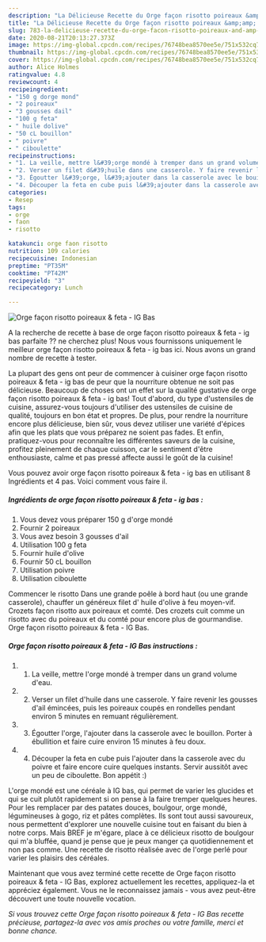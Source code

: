 ```yaml
---
description: "La Délicieuse Recette du Orge façon risotto poireaux &amp;amp; feta - IG Bas"
title: "La Délicieuse Recette du Orge façon risotto poireaux &amp;amp; feta - IG Bas"
slug: 783-la-delicieuse-recette-du-orge-facon-risotto-poireaux-and-amp-feta-ig-bas
date: 2020-08-21T20:13:27.373Z
image: https://img-global.cpcdn.com/recipes/76748bea8570ee5e/751x532cq70/orge-facon-risotto-poireaux-feta-ig-bas-photo-principale-de-la-recette.jpg
thumbnail: https://img-global.cpcdn.com/recipes/76748bea8570ee5e/751x532cq70/orge-facon-risotto-poireaux-feta-ig-bas-photo-principale-de-la-recette.jpg
cover: https://img-global.cpcdn.com/recipes/76748bea8570ee5e/751x532cq70/orge-facon-risotto-poireaux-feta-ig-bas-photo-principale-de-la-recette.jpg
author: Alice Holmes
ratingvalue: 4.8
reviewcount: 4
recipeingredient:
- "150 g dorge mond"
- "2 poireaux"
- "3 gousses dail"
- "100 g feta"
- " huile dolive"
- "50 cL bouillon"
- " poivre"
- " ciboulette"
recipeinstructions:
- "1. La veille, mettre l&#39;orge mondé à tremper dans un grand volume d&#39;eau."
- "2. Verser un filet d&#39;huile dans une casserole. Y faire revenir les gousses d&#39;ail émincées, puis les poireaux coupés en rondelles pendant environ 5 minutes en remuant régulièrement."
- "3. Égoutter l&#39;orge, l&#39;ajouter dans la casserole avec le bouillon. Porter à ébullition et faire cuire environ 15 minutes à feu doux."
- "4. Découper la feta en cube puis l&#39;ajouter dans la casserole avec du poivre et faire encore cuire quelques instants. Servir aussitôt avec un peu de ciboulette. Bon appétit :)"
categories:
- Resep
tags:
- orge
- faon
- risotto

katakunci: orge faon risotto 
nutrition: 109 calories
recipecuisine: Indonesian
preptime: "PT35M"
cooktime: "PT42M"
recipeyield: "3"
recipecategory: Lunch

---
```



![Orge façon risotto poireaux &amp; feta - IG Bas](https://img-global.cpcdn.com/recipes/76748bea8570ee5e/751x532cq70/orge-facon-risotto-poireaux-feta-ig-bas-photo-principale-de-la-recette.jpg)

A la recherche de recette à base de orge façon risotto poireaux &amp; feta - ig bas parfaite ?? ne cherchez plus! Nous vous fournissons uniquement le meilleur orge façon risotto poireaux &amp; feta - ig bas ici. Nous avons un grand nombre de recette à tester.

La plupart des gens ont peur de commencer à cuisiner orge façon risotto poireaux &amp; feta - ig bas de peur que la nourriture obtenue ne soit pas délicieuse. Beaucoup de choses ont un effet sur la qualité gustative de orge façon risotto poireaux &amp; feta - ig bas! Tout d'abord, du type d'ustensiles de cuisine, assurez-vous toujours d'utiliser des ustensiles de cuisine de qualité, toujours en bon état et propres. De plus, pour rendre la nourriture encore plus délicieuse, bien sûr, vous devez utiliser une variété d'épices afin que les plats que vous préparez ne soient pas fades. Et enfin, pratiquez-vous pour reconnaître les différentes saveurs de la cuisine, profitez pleinement de chaque cuisson, car le sentiment d'être enthousiaste, calme et pas pressé affecte aussi le goût de la cuisine!

<!--inarticleads1-->

Vous pouvez avoir orge façon risotto poireaux &amp; feta - ig bas en utilisant 8 Ingrédients et 4 pas. Voici comment vous faire il.

##### Ingrédients de orge façon risotto poireaux &amp; feta - ig bas :

1. Vous devez vous préparer 150 g d&#39;orge mondé
1. Fournir 2 poireaux
1. Vous avez besoin 3 gousses d&#39;ail
1. Utilisation 100 g feta
1. Fournir  huile d&#39;olive
1. Fournir 50 cL bouillon
1. Utilisation  poivre
1. Utilisation  ciboulette


Commencer le risotto Dans une grande poêle à bord haut (ou une grande casserole), chauffer un généreux filet d&#39; huile d&#39;olive à feu moyen-vif. Crozets façon risotto aux poireaux et comté. Des crozets cuit comme un risotto avec du poireaux et du comté pour encore plus de gourmandise. Orge façon risotto poireaux &amp; feta - IG Bas. 

<!--inarticleads2-->

##### Orge façon risotto poireaux &amp; feta - IG Bas instructions :

1. 1. La veille, mettre l&#39;orge mondé à tremper dans un grand volume d&#39;eau.
1. 2. Verser un filet d&#39;huile dans une casserole. Y faire revenir les gousses d&#39;ail émincées, puis les poireaux coupés en rondelles pendant environ 5 minutes en remuant régulièrement.
1. 3. Égoutter l&#39;orge, l&#39;ajouter dans la casserole avec le bouillon. Porter à ébullition et faire cuire environ 15 minutes à feu doux.
1. 4. Découper la feta en cube puis l&#39;ajouter dans la casserole avec du poivre et faire encore cuire quelques instants. Servir aussitôt avec un peu de ciboulette. Bon appétit :)


L&#39;orge mondé est une céréale à IG bas, qui permet de varier les glucides et qui se cuit plutôt rapidement si on pense à la faire tremper quelques heures. Pour les remplacer par des patates douces, boulgour, orge mondé, légumineuses à gogo, riz et pâtes complètes. Ils sont tout aussi savoureux, nous permettent d&#39;explorer une nouvelle cuisine tout en faisant du bien à notre corps. Mais BREF je m&#39;égare, place à ce délicieux risotto de boulgour qui m&#39;a bluffée, quand je pense que je peux manger ça quotidiennement et non pas comme. Une recette de risotto réalisée avec de l&#39;orge perlé pour varier les plaisirs des céréales. 

<!--inarticleads1-->

<p>
Maintenant que vous avez terminé cette recette de Orge façon risotto poireaux &amp; feta - IG Bas, explorez actuellement les recettes, appliquez-la et appréciez également. Vous ne le reconnaissez jamais - vous avez peut-être découvert une toute nouvelle vocation.
</p>

<p>
<i>Si vous trouvez cette Orge façon risotto poireaux &amp; feta - IG Bas recette précieuse, partagez-la avec vos amis proches ou votre famille, merci et bonne chance.</i>
</p>
